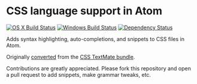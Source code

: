 # CSS language support in Atom
[![OS X Build Status](https://travis-ci.org/atom/language-css.svg?branch=master)](https://travis-ci.org/atom/language-css) [![Windows Build Status](https://ci.appveyor.com/api/projects/status/v8rvm88dxp73ko2y/branch/master?svg=true)](https://ci.appveyor.com/project/Atom/language-css/branch/master) [![Dependency Status](https://david-dm.org/atom/language-css.svg)](https://david-dm.org/atom/language-css)

Adds syntax highlighting, auto-completions, and snippets to CSS files in Atom.

Originally [converted](http://atom.io/docs/latest/converting-a-text-mate-bundle)
from the [CSS TextMate bundle](https://github.com/textmate/css.tmbundle).

Contributions are greatly appreciated. Please fork this repository and open a
pull request to add snippets, make grammar tweaks, etc.
